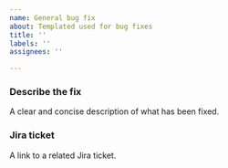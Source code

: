```yaml
---
name: General bug fix 
about: Templated used for bug fixes
title: ''
labels: ''
assignees: ''

---
```


### Describe the fix
A clear and concise description of what has been fixed.

### Jira ticket
A link to a related Jira ticket.
